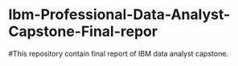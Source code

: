 # Ibm-Professional-Data-Analyst-Capstone-Final-repor

#This repository contain final report of IBM data analyst capstone.
